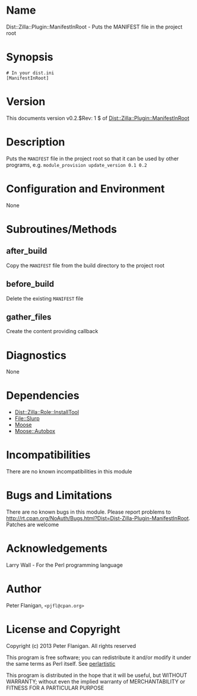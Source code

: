 # Name

Dist::Zilla::Plugin::ManifestInRoot - Puts the MANIFEST file in the project root

# Synopsis

    # In your dist.ini
    [ManifestInRoot]

# Version

This documents version v0.2.$Rev: 1 $ of [Dist::Zilla::Plugin::ManifestInRoot](https://metacpan.org/module/Dist::Zilla::Plugin::ManifestInRoot)

# Description

Puts the `MANIFEST` file in the project root so that it can be used by
other programs, e.g. `module_provision update_version 0.1 0.2`

# Configuration and Environment

None

# Subroutines/Methods

## after\_build

Copy the `MANIFEST` file from the build directory to the project root

## before\_build

Delete the existing `MANIFEST` file

## gather\_files

Create the content providing callback

# Diagnostics

None

# Dependencies

- [Dist::Zilla::Role::InstallTool](https://metacpan.org/module/Dist::Zilla::Role::InstallTool)
- [File::Slurp](https://metacpan.org/module/File::Slurp)
- [Moose](https://metacpan.org/module/Moose)
- [Moose::Autobox](https://metacpan.org/module/Moose::Autobox)

# Incompatibilities

There are no known incompatibilities in this module

# Bugs and Limitations

There are no known bugs in this module. Please report problems to
http://rt.cpan.org/NoAuth/Bugs.html?Dist=Dist-Zilla-Plugin-ManifestInRoot.
Patches are welcome

# Acknowledgements

Larry Wall - For the Perl programming language

# Author

Peter Flanigan, `<pjfl@cpan.org>`

# License and Copyright

Copyright (c) 2013 Peter Flanigan. All rights reserved

This program is free software; you can redistribute it and/or modify it
under the same terms as Perl itself. See [perlartistic](https://metacpan.org/module/perlartistic)

This program is distributed in the hope that it will be useful,
but WITHOUT WARRANTY; without even the implied warranty of
MERCHANTABILITY or FITNESS FOR A PARTICULAR PURPOSE
